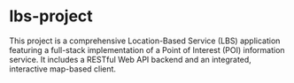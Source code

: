 # lbs-project
This project is a comprehensive Location-Based Service (LBS) application featuring a full-stack implementation of a Point of Interest (POI) information service. It includes a RESTful Web API backend and an integrated, interactive map-based client.
